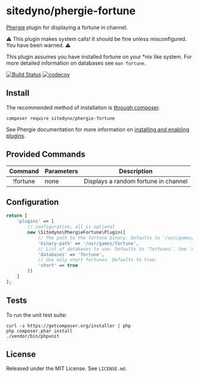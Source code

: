 # sitedyno/phergie-fortune

[Phergie](https://www.phergie.org/) plugin for
displaying a fortune in channel.

:warning: This plugin makes system calls! It should be fine unless
misconfigured. You have been warned. :warning:

This plugin assumes you have installed fortune on your \*nix like system. For
more detailed information on databases see `man fortune`.

[![Build Status](https://secure.travis-ci.org/sitedyno/phergie-fortune.png?branch=master)](http://travis-ci.org/sitedyno/phergie-fortune)
[![codecov](https://codecov.io/gh/sitedyno/phergie-fortune/branch/master/graph/badge.svg)](https://codecov.io/gh/sitedyno/phergie-fortune)

## Install

The recommended method of installation is [through composer](http://getcomposer.org).

`composer require sitedyno/phergie-fortune`

See Phergie documentation for more information on
[installing and enabling plugins](https://github.com/phergie/phergie-irc-bot-react/wiki/Usage#plugins).

## Provided Commands

| Command    | Parameters | Description                          |
|:----------:|------------|--------------------------------------|
| !fortune   | none       | Displays a random fortune in channel |

## Configuration

```php
return [
    'plugins' => [
        // configuration, all is optional
        new \Sitedyno\PhergieFortune\Plugin([
            // The path to the fortune binary. Defaults to '/usr/games/fortune'.
            'binary-path' => '/usr/games/fortune',
            // List of databases to use. Defaults to 'fortunes'. See `man fortune` for possible values.
            'databases' => 'fortune',
            // Use only short fortunes. Defaults to true.
            'short' => true
        ])
    ]
];
```

## Tests

To run the unit test suite:

```
curl -s https://getcomposer.org/installer | php
php composer.phar install
./vendor/bin/phpunit
```

## License

Released under the MIT License. See `LICENSE.md`.
